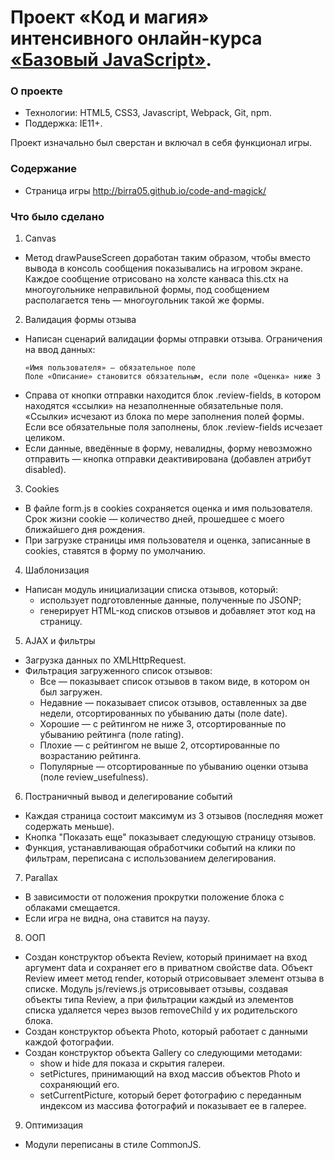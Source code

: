 # Проект «Код и магия» интенсивного онлайн-курса [«Базовый JavaScript»](https://htmlacademy.ru/intensive/javascript).

### О проекте
* Технологии: HTML5, CSS3, Javascript, Webpack, Git, npm.
* Поддержка:  IE11+.

Проект изначально был сверстан и включал в себя функционал игры.

### Содержание
* Страница игры http://birra05.github.io/code-and-magick/

### Что было сделано
1. Canvas
  * Метод drawPauseScreen доработан таким образом, чтобы вместо вывода в консоль сообщения показывались на игровом экране. Каждое сообщение отрисовано на холсте канваса this.ctx на многоугольнике неправильной формы, под сообщением располагается тень — многоугольник такой же формы.

2. Валидация формы отзыва
  * Написан сценарий валидации формы отправки отзыва. Ограничения на ввод данных:
    ```
    «Имя пользователя» — обязательное поле
    Поле «Описание» становится обязательным, если поле «Оценка» ниже 3
    ```
  * Справа от кнопки отправки находится блок .review-fields, в котором находятся «ссылки» на незаполненные обязательные поля. «Ссылки» исчезают из блока по мере заполнения полей формы. Если все обязательные поля заполнены, блок .review-fields исчезает целиком.
  * Если данные, введённые в форму, невалидны, форму невозможно отправить — кнопка отправки деактивирована (добавлен атрибут disabled).

3. Cookies
  * В файле form.js в cookies сохраняется оценка и имя пользователя. Срок жизни cookie — количество дней, прошедшее с моего ближайшего дня рождения.
  * При загрузке страницы имя пользователя и оценка, записанные в cookies, ставятся в форму по умолчанию.

4. Шаблонизация
  * Написан модуль инициализации списка отзывов, который:
    - использует подготовленные данные, полученные по JSONP;
    - генерирует HTML-код списков отзывов и добавляет этот код на страницу.

5. AJAX и фильтры
  * Загрузка данных по XMLHttpRequest.
  * Фильтрация загруженного список отзывов:
    - Все — показывает список отзывов в таком виде, в котором он был загружен.
    - Недавние — показывает список отзывов, оставленных за две недели, отсортированных по убыванию даты (поле date).
    - Хорошие — с рейтингом не ниже 3, отсортированные по убыванию рейтинга (поле rating).
    - Плохие — с рейтингом не выше 2, отсортированные по возрастанию рейтинга.
    - Популярные — отсортированные по убыванию оценки отзыва (поле review_usefulness).

6. Постраничный вывод и делегирование событий
  * Каждая страница состоит максимум из 3 отзывов (последняя может содержать меньше).
  * Кнопка "Показать еще" показывает следующую страницу отзывов.
  * Функция, устанавливающая обработчики событий на клики по фильтрам, переписана с использованием делегирования.

7. Parallax
  * В зависимости от положения прокрутки положение блока с облаками смещается.
  * Если игра не видна, она ставится на паузу.

8. ООП
  * Создан конструктор объекта Review, который принимает на вход аргумент data и сохраняет его в приватном свойстве data. Объект Review имеет метод render, который отрисовывает элемент отзыва в списке. Модуль js/reviews.js отрисовывает отзывы, создавая объекты типа Review, а при фильтрации каждый из элементов списка удаляется через вызов removeChild у их родительского блока.
  * Создан конструктор объекта Photo, который работает с данными каждой фотографии.
  * Создан конструктор объекта Gallery со следующими методами:
    - show и hide для показа и скрытия галереи.
    - setPictures, принимающий на вход массив объектов Photo и сохраняющий его.
    - setCurrentPicture, который берет фотографию с переданным индексом из массива фотографий и показывает ее в галерее.

9. Оптимизация
  * Модули переписаны в стиле CommonJS.
